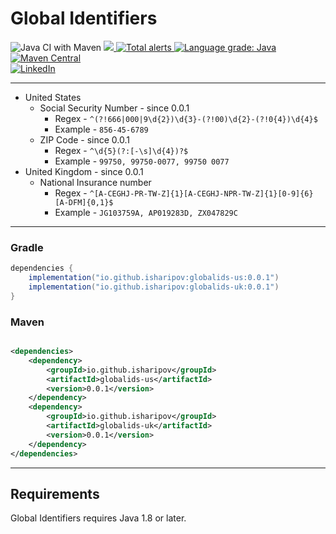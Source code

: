 # Global Identifiers

![Java CI with Maven](https://github.com/iSharipov/gson-adapters/workflows/Java%20CI%20with%20Maven/badge.svg?branch=master)
<a href="https://codecov.io/gh/iSharipov/globalids">
<img src="https://codecov.io/gh/iSharipov/globalids/branch/master/graph/badge.svg" />
</a>
<a href="https://lgtm.com/projects/g/iSharipov/globalids/alerts/">
<img alt="Total alerts" src="https://img.shields.io/lgtm/alerts/g/iSharipov/globalids.svg?logo=lgtm&logoWidth=18"/>
</a>
<a href="https://lgtm.com/projects/g/iSharipov/globalids/context:java">
<img alt="Language grade: Java" src="https://img.shields.io/lgtm/grade/java/g/iSharipov/globalids.svg?logo=lgtm&logoWidth=18"/>
</a>
[![Maven Central](https://maven-badges.herokuapp.com/maven-central/io.github.isharipov/globalids/badge.svg)](https://maven-badges.herokuapp.com/maven-central/io.github.isharipov/globalids)
<br />
[![LinkedIn][linkedin-shield]][linkedin-url]

[linkedin-shield]: https://img.shields.io/badge/-LinkedIn-black.svg?style=flat-square&logo=linkedin&colorB=555

[linkedin-url]: https://linkedin.com/in/iSharipov

---

* United States
    * Social Security Number - since 0.0.1
        * Regex - `^(?!666|000|9\d{2})\d{3}-(?!00)\d{2}-(?!0{4})\d{4}$`
        * Example - `856-45-6789`
    * ZIP Code - since 0.0.1
        * Regex - `^\d{5}(?:[-\s]\d{4})?$`
        * Example - `99750, 99750-0077, 99750 0077`
* United Kingdom - since 0.0.1
    * National Insurance number
        * Regex - `^[A-CEGHJ-PR-TW-Z]{1}[A-CEGHJ-NPR-TW-Z]{1}[0-9]{6}[A-DFM]{0,1}$`
        * Example - `JG103759A, AP019283D, ZX047829C`

---

### Gradle

```groovy
dependencies {
    implementation("io.github.isharipov:globalids-us:0.0.1")
    implementation("io.github.isharipov:globalids-uk:0.0.1")
}
```

### Maven

```xml

<dependencies>
    <dependency>
        <groupId>io.github.isharipov</groupId>
        <artifactId>globalids-us</artifactId>
        <version>0.0.1</version>
    </dependency>
    <dependency>
        <groupId>io.github.isharipov</groupId>
        <artifactId>globalids-uk</artifactId>
        <version>0.0.1</version>
    </dependency>
</dependencies>
```

---

## Requirements

Global Identifiers requires Java 1.8 or later.